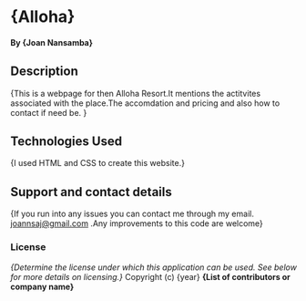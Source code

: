 # {Alloha}
#### By **{Joan Nansamba}**
## Description
{This is a webpage for then Alloha Resort.It mentions the actitvites associated with the place.The accomdation and pricing and also how to contact if need be. }
## Technologies Used
{I used HTML and CSS to create this website.}
## Support and contact details
{If you run into any issues you can contact me through my email. joannsaj@gmail.com .Any improvements to this code are welcome}
### License
*{Determine the license under which this application can be used.  See below for more details on licensing.}*
Copyright (c) {year} **{List of contributors or company name}**
